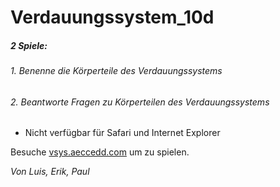 # Verdauungssystem_10d

##### 2 Spiele:
###### 1. Benenne die Körperteile des Verdauungssystems
###### 2. Beantworte Fragen zu Körperteilen des Verdauungssystems

- Nicht verfügbar für Safari und Internet Explorer

Besuche [vsys.aeccedd.com](http://vsys.aeccedd.com/ "Title") um zu spielen.

*Von Luis, Erik, Paul*
